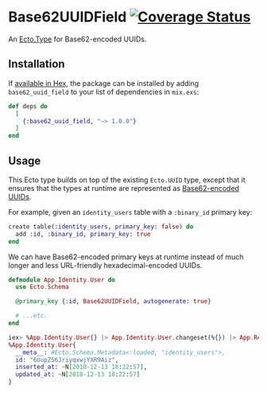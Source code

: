 # Base62UUIDField [![Coverage Status](https://coveralls.io/repos/github/jclem/base62_uuid_field/badge.svg?branch=master&bump=1)](https://coveralls.io/github/jclem/base62_uuid_field?branch=master)

An [Ecto.Type](https://hexdocs.pm/ecto/Ecto.Type.html) for Base62-encoded UUIDs.

## Installation

If [available in Hex](https://hex.pm/docs/publish), the package can be installed
by adding `base62_uuid_field` to your list of dependencies in `mix.exs`:

```elixir
def deps do
  [
    {:base62_uuid_field, "~> 1.0.0"}
  ]
end
```

## Usage

This Ecto type builds on top of the existing `Ecto.UUID` type, except that it ensures that the types at runtime are represented as [Base62-encoded UUIDs](https://github.com/jclem/base62_uuid).

For example, given an `identity_users` table with a `:binary_id` primary key:

```elixir
create table(:identity_users, primary_key: false) do
  add :id, :binary_id, primary_key: true
end
```

We can have Base62-encoded primary keys at runtime instead of much longer and less URL-friendly hexadecimal-encoded UUIDs.

```elixir
defmodule App.Identity.User do
  use Ecto.Schema

  @primary_key {:id, Base62UUIDField, autogenerate: true}

  # ...etc.
end
```

```elixir
iex> %App.Identity.User{} |> App.Identity.User.changeset(%{}) |> App.Repo.insert!()
%App.Identity.User{
  __meta__: #Ecto.Schema.Metadata<:loaded, "identity_users">,
  id: "6UupZ56JriyqxwjYXR9Aiz",
  inserted_at: ~N[2018-12-13 18:22:57],
  updated_at: ~N[2018-12-13 18:22:57]
}
```
